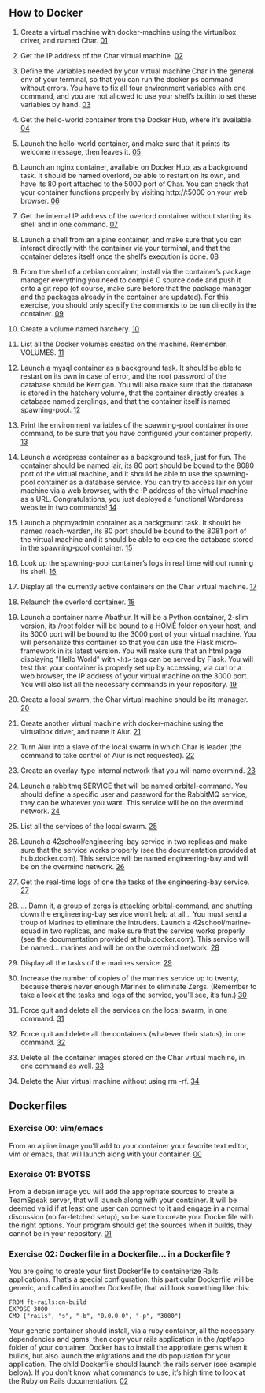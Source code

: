 ## How to Docker
  1. Create a virtual machine with docker-machine using the virtualbox driver, and named Char.
 <a href="https://github.com/Snoopgtg/docker-1/blob/master/00_how_to_docker/01" target="blank">01</a>
 
 2. Get the IP address of the Char virtual machine.
<a href="https://github.com/Snoopgtg/docker-1/blob/master/00_how_to_docker/02" target="blank">02</a>

3. Define the variables needed by your virtual machine Char in the general env of your
terminal, so that you can run the docker ps command without errors. You have
to fix all four environment variables with one command, and you are not allowed
to use your shell’s builtin to set these variables by hand.
<a href="https://github.com/Snoopgtg/docker-1/blob/master/00_how_to_docker/03" target="blank">03</a>

4. Get the hello-world container from the Docker Hub, where it’s available.
<a href="https://github.com/Snoopgtg/docker-1/blob/master/00_how_to_docker/04" target="blank">04</a>

5. Launch the hello-world container, and make sure that it prints its welcome message,
then leaves it.
<a href="https://github.com/Snoopgtg/docker-1/blob/master/00_how_to_docker/05" target="blank">05</a>

6. Launch an nginx container, available on Docker Hub, as a background task. It
should be named overlord, be able to restart on its own, and have its 80 port
attached to the 5000 port of Char. You can check that your container functions
properly by visiting
http://<ip-de-char>:5000 on your web browser.
<a href="https://github.com/Snoopgtg/docker-1/blob/master/00_how_to_docker/06" target="blank">06</a>

7. Get the internal IP address of the overlord container without starting its shell and
in one command.
<a href="https://github.com/Snoopgtg/docker-1/blob/master/00_how_to_docker/07" target="blank">07</a>

8. Launch a shell from an alpine container, and make sure that you can interact
directly with the container via your terminal, and that the container deletes itself
once the shell’s execution is done.
<a href="https://github.com/Snoopgtg/docker-1/blob/master/00_how_to_docker/08" target="blank">08</a>

9. From the shell of a debian container, install via the container’s package manager
everything you need to compile C source code and push it onto a git repo (of
course, make sure before that the package manager and the packages already in the
container are updated). For this exercise, you should only specify the commands
to be run directly in the container.
<a href="https://github.com/Snoopgtg/docker-1/blob/master/00_how_to_docker/09" target="blank">09</a>

10. Create a volume named hatchery.
<a href="https://github.com/Snoopgtg/docker-1/blob/master/00_how_to_docker/10" target="blank">10</a>

11. List all the Docker volumes created on the machine. Remember. VOLUMES. 
<a href="https://github.com/Snoopgtg/docker-1/blob/master/00_how_to_docker/11" target="blank">11</a>

12. Launch a mysql container as a background task. It should be able to restart on its
own in case of error, and the root password of the database should be Kerrigan.
You will also make sure that the database is stored in the hatchery volume, that
the container directly creates a database named zerglings, and that the container
itself is named spawning-pool.
<a href="https://github.com/Snoopgtg/docker-1/blob/master/00_how_to_docker/12" target="blank">12</a>

13. Print the environment variables of the spawning-pool container in one command,
to be sure that you have configured your container properly.
<a href="https://github.com/Snoopgtg/docker-1/blob/master/00_how_to_docker/13" target="blank">13</a>

14. Launch a wordpress container as a background task, just for fun. The container
should be named lair, its 80 port should be bound to the 8080 port of the virtual
machine, and it should be able to use the spawning-pool container as a database
service. You can try to access lair on your machine via a web browser, with the
IP address of the virtual machine as a URL.
Congratulations, you just deployed a functional Wordpress website in two commands!
<a href="https://github.com/Snoopgtg/docker-1/blob/master/00_how_to_docker/14" target="blank">14</a>

15. Launch a phpmyadmin container as a background task. It should be named roach-warden,
its 80 port should be bound to the 8081 port of the virtual machine and it should
be able to explore the database stored in the spawning-pool container.
<a href="https://github.com/Snoopgtg/docker-1/blob/master/00_how_to_docker/15" target="blank">15</a>

16. Look up the spawning-pool container’s logs in real time without running its shell.
<a href="https://github.com/Snoopgtg/docker-1/blob/master/00_how_to_docker/16" target="blank">16</a>

17. Display all the currently active containers on the Char virtual machine.
<a href="https://github.com/Snoopgtg/docker-1/blob/master/00_how_to_docker/17" target="blank">17</a>

18. Relaunch the overlord container.
<a href="https://github.com/Snoopgtg/docker-1/blob/master/00_how_to_docker/18" target="blank">18</a>

19. Launch a container name Abathur. It will be a Python container, 2-slim version,
its /root folder will be bound to a HOME folder on your host, and its 3000 port
will be bound to the 3000 port of your virtual machine.
You will personalize this container so that you can use the Flask micro-framework
in its latest version. You will make sure that an html page displaying "Hello World"
with `<h1>` tags can be served by Flask. You will test that your container is
properly set up by accessing, via curl or a web browser, the IP address of your
virtual machine on the 3000 port.
You will also list all the necessary commands in your repository.
<a href="https://github.com/Snoopgtg/docker-1/blob/master/00_how_to_docker/19" target="blank">19</a>

20. Create a local swarm, the Char virtual machine should be its manager.
<a href="https://github.com/Snoopgtg/docker-1/blob/master/00_how_to_docker/20" target="blank">20</a>

21. Create another virtual machine with docker-machine using the virtualbox driver,
and name it Aiur.
<a href="https://github.com/Snoopgtg/docker-1/blob/master/00_how_to_docker/21" target="blank">21</a>

22. Turn Aiur into a slave of the local swarm in which Char is leader (the command to
take control of Aiur is not requested).
<a href="https://github.com/Snoopgtg/docker-1/blob/master/00_how_to_docker/22" target="blank">22</a>

23. Create an overlay-type internal network that you will name overmind.
<a href="https://github.com/Snoopgtg/docker-1/blob/master/00_how_to_docker/23" target="blank">23</a>

24. Launch a rabbitmq SERVICE that will be named orbital-command. You should
define a specific user and password for the RabbitMQ service, they can be whatever
you want. This service will be on the overmind network.
<a href="https://github.com/Snoopgtg/docker-1/blob/master/00_how_to_docker/24" target="blank">24</a>

25. List all the services of the local swarm.
<a href="https://github.com/Snoopgtg/docker-1/blob/master/00_how_to_docker/25" target="blank">25</a>

26. Launch a 42school/engineering-bay service in two replicas and make sure that
the service works properly (see the documentation provided at hub.docker.com).
This service will be named engineering-bay and will be on the overmind network.
<a href="https://github.com/Snoopgtg/docker-1/blob/master/00_how_to_docker/26" target="blank">26</a>

27. Get the real-time logs of one the tasks of the engineering-bay service.
<a href="https://github.com/Snoopgtg/docker-1/blob/master/00_how_to_docker/27" target="blank">27</a>

28. ... Damn it, a group of zergs is attacking orbital-command, and shutting down
the engineering-bay service won’t help at all... You must send a troup of Marines
to eliminate the intruders. Launch a 42school/marine-squad in two replicas,
and make sure that the service works properly (see the documentation provided
at hub.docker.com). This service will be named... marines and will be on the
overmind network.
<a href="https://github.com/Snoopgtg/docker-1/blob/master/00_how_to_docker/28" target="blank">28</a>

29. Display all the tasks of the marines service.
<a href="https://github.com/Snoopgtg/docker-1/blob/master/00_how_to_docker/29" target="blank">29</a>

30. Increase the number of copies of the marines service up to twenty, because there’s
never enough Marines to eliminate Zergs. (Remember to take a look at the tasks
and logs of the service, you’ll see, it’s fun.)
<a href="https://github.com/Snoopgtg/docker-1/blob/master/00_how_to_docker/30" target="blank">30</a>

31. Force quit and delete all the services on the local swarm, in one command.
<a href="https://github.com/Snoopgtg/docker-1/blob/master/00_how_to_docker/31" target="blank">31</a>

32. Force quit and delete all the containers (whatever their status), in one command.
<a href="https://github.com/Snoopgtg/docker-1/blob/master/00_how_to_docker/32" target="blank">32</a>

33. Delete all the container images stored on the Char virtual machine, in one command
as well.
<a href="https://github.com/Snoopgtg/docker-1/blob/master/00_how_to_docker/33" target="blank">33</a>

34. Delete the Aiur virtual machine without using rm -rf.
<a href="https://github.com/Snoopgtg/docker-1/blob/master/00_how_to_docker/34" target="blank">34</a>


## Dockerfiles

### Exercise 00: vim/emacs

  From an alpine image you’ll add to your container your favorite text editor, vim or
emacs, that will launch along with your container.
<a href="https://github.com/Snoopgtg/docker-1/blob/master/01_dockerfiles/ex00/Dockerfile" target="blank">00</a>

### Exercise 01: BYOTSS
  From a debian image you will add the appropriate sources to create a TeamSpeak
server, that will launch along with your container. It will be deemed valid if at least
one user can connect to it and engage in a normal discussion (no far-fetched setup), so
be sure to create your Dockerfile with the right options. Your program should get the
sources when it builds, they cannot be in your repository.
<a href="https://github.com/Snoopgtg/docker-1/blob/master/01_dockerfiles/ex01/Dockerfile" target="blank">01</a>

### Exercise 02: Dockerfile in a Dockerfile... in a Dockerfile ?
  You are going to create your first Dockerfile to containerize Rails applications. That’s
a special configuration: this particular Dockerfile will be generic, and called in another
Dockerfile, that will look something like this:
```
FROM ft-rails:on-build
EXPOSE 3000
CMD ["rails", "s", "-b", "0.0.0.0", "-p", "3000"]
```
Your generic container should install, via a ruby container, all the necessary dependencies
and gems, then copy your rails application in the /opt/app folder of your
container. Docker has to install the approtiate gems when it builds, but also launch
the migrations and the db population for your application. The child Dockerfile should
launch the rails server (see example below). If you don’t know what commands to use,
it’s high time to look at the Ruby on Rails documentation.
<a href="https://github.com/Snoopgtg/docker-1/blob/master/01_dockerfiles/ex02" target="blank">02</a>
